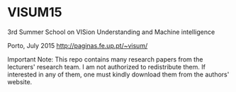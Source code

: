 # VISUM15
3rd Summer School on VISion Understanding and Machine intelligence

Porto, July 2015
http://paginas.fe.up.pt/~visum/

Important Note: This repo contains many research papers from the lecturers' research team. I am not authorized to redistribute them. If interested in any of them, one must kindly download them from the authors' website.
